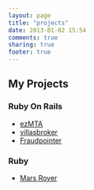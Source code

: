 ```yaml
---
layout: page
title: "projects"
date: 2013-01-02 15:54
comments: true
sharing: true
footer: true
---
```


## My Projects

### Ruby On Rails

* [ezMTA](/projects/ezmta/)
* [villasbroker](/projects/villasbroker/)
* [Fraudpointer](/projects/fraudpointer/)

### Ruby
* [Mars Rover](/projects/mars_rover/)
